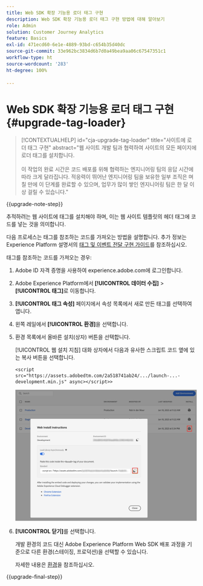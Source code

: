 ```yaml
---
title: Web SDK 확장 기능용 로더 태그 구현
description: Web SDK 확장 기능용 로더 태그 구현 방법에 대해 알아보기
role: Admin
solution: Customer Journey Analytics
feature: Basics
exl-id: 471ecd60-6e1e-4889-93bd-c654b35d40dc
source-git-commit: 33e962bc3834d6b7d0a49bea9aa06c67547351c1
workflow-type: ht
source-wordcount: '283'
ht-degree: 100%

---
```


# Web SDK 확장 기능용 로더 태그 구현 {#upgrade-tag-loader}

<!-- markdownlint-disable MD034 -->

>[!CONTEXTUALHELP]
>id="cja-upgrade-tag-loader"
>title="사이트에 로더 태그 구현"
>abstract="웹 사이트 개발 팀과 협력하여 사이트의 모든 페이지에 로더 태그를 설치합니다.<br><br>이 작업의 완료 시간은 코드 배포를 위해 협력하는 엔지니어링 팀의 응답 시간에 따라 크게 달라집니다. 적응력이 뛰어난 엔지니어링 팀을 보유한 일부 조직은 며칠 만에 이 단계를 완료할 수 있으며, 업무가 많이 쌓인 엔지니어링 팀은 한 달 이상 걸릴 수 있습니다."

<!-- markdownlint-enable MD034 -->

{{upgrade-note-step}}

추적하려는 웹 사이트에 태그를 설치해야 하며, 이는 웹 사이트 템플릿의 헤더 태그에 코드를 넣는 것을 의미합니다.

다음 프로세스는 태그를 참조하는 코드를 가져오는 방법을 설명합니다. 추가 정보는 Experience Platform 설명서의 [태그 및 이벤트 전달 구현 가이드](https://experienceleague.adobe.com/ko/docs/experience-platform/tags/get-started/implementation-guides)를 참조하십시오.

태그를 참조하는 코드를 가져오는 경우:

1. Adobe ID 자격 증명을 사용하여 experience.adobe.com에 로그인합니다.

1. Adobe Experience Platform에서 **[!UICONTROL 데이터 수집]** > **[!UICONTROL 태그]**&#x200B;로 이동합니다.

1. **[!UICONTROL 태그 속성]** 페이지에서 속성 목록에서 새로 만든 태그를 선택하여 엽니다.

1. 왼쪽 레일에서 **[!UICONTROL 환경]**&#x200B;을 선택합니다.

1. 환경 목록에서 올바른 설치(상자) 버튼을 선택합니다.

   [!UICONTROL 웹 설치 지침] 대화 상자에서 다음과 유사한 스크립트 코드 옆에 있는 복사 버튼을 선택합니다.

   ```
   <script src="https://assets.adobedtm.com/2a518741ab24/.../launch-...-development.min.js" async></script>>
   ```

   ![환경](assets/environment.png)

1. **[!UICONTROL 닫기]**&#x200B;를 선택합니다.

   개발 환경의 코드 대신 Adobe Experience Platform Web SDK 배포 과정을 기준으로 다른 환경(스테이징, 프로덕션)을 선택할 수 있습니다.

   자세한 내용은 [환경](https://experienceleague.adobe.com/docs/experience-platform/tags/publish/environments/environments.html?)을 참조하십시오.

{{upgrade-final-step}}
